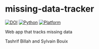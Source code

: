 # missing-data-tracker

[![DOI](https://zenodo.org/badge/DOI/10.5281/zenodo.13151571.svg)](https://doi.org/10.5281/zenodo.13151571) [![Python](https://img.shields.io/badge/Python-3.9-green.svg)]() [![Platform](https://img.shields.io/badge/Platform-linux--64-orange.svg)]()

Web app that tracks missing data

Tashrif Billah and Sylvain Bouix
